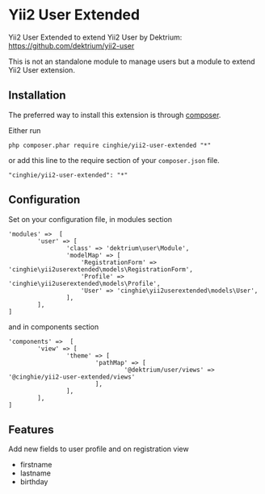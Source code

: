 # Yii2 User Extended
Yii2 User Extended to extend Yii2 User by Dektrium: https://github.com/dektrium/yii2-user

This is not an standalone module to manage users but a module to extend Yii2 User extension.

Installation
-----------------

The preferred way to install this extension is through [composer](http://getcomposer.org/download/).

Either run

```
php composer.phar require cinghie/yii2-user-extended "*"
```

or add this line to the require section of your `composer.json` file.

```
"cinghie/yii2-user-extended": "*"
```

Configuration
-----------------

Set on your configuration file, in modules section

```
'modules' =>  [
        'user' => [
                'class' => 'dektrium\user\Module',
                'modelMap' => [
                    'RegistrationForm' => 'cinghie\yii2userextended\models\RegistrationForm',
                    'Profile' => 'cinghie\yii2userextended\models\Profile',
                    'User' => 'cinghie\yii2userextended\models\User',
                ],
        ],
]
```

and in components section

```
'components' =>  [
        'view' => [
                'theme' => [
                        'pathMap' => [
                                '@dektrium/user/views' => '@cinghie/yii2-user-extended/views'
                        ],
                ],
        ],
]
```

Features
-----------------

Add new fields to user profile and on registration view
<ul>
  <li>firstname</li>
  <li>lastname</li>
  <li>birthday</li>
</ul>
